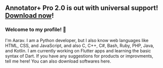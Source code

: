 ## Annotator+ Pro 2.0 is out with universal support! [Download now](https://github.com/aaravdave/Annotator-Pro)! 
### Welcome to my profile! 👋
I'm Aarav. I am a Python developer, but I also know web languages like HTML, CSS, and JavaScript, and also C, C++, C#, Bash, Ruby, PHP, Java, and Kotlin. I am currently working on Flutter apps and learning the basic syntax of Dart. If you have any suggestions for products or improvments, tell me here! You can also download softwares here.
